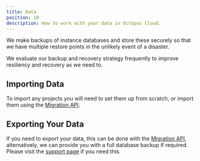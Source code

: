 ```yaml
---
title: Data
position: 10
description: How to work with your data in Octopus Cloud.
---
```


We make backups of instance databases and store these securely so that we have multiple restore points in the unlikely event of a disaster.

We evaluate our backup and recovery strategy frequently to improve resiliency and recovery as we need to.

## Importing Data

To import any projects you will need to set them up from scratch, or import them using the [Migration API](/docs/api-and-integration/migration-api/index.md).

## Exporting Your Data

If you need to export your data, this can be done with the [Migration API](/docs/api-and-integration/migration-api/index.md), alternatively, we can provide you with a full database backup if required. Please visit the [support page](https://octopus.com/support) if you need this.
